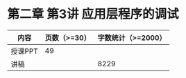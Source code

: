 # 第二章 第3讲 应用层程序的调试

| 内容    | 页数（>=30） | 字数统计（>=2000） |
| ------- | ------------ | ------------------ |
| 授课PPT | 49           |                    |
| 讲稿    |              | 8229               |

